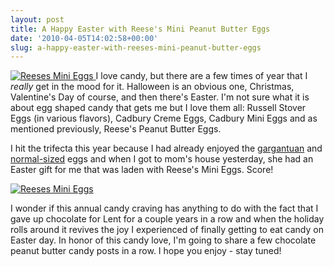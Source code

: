 ```yaml
---
layout: post
title: A Happy Easter with Reese's Mini Peanut Butter Eggs
date: '2010-04-05T14:02:58+00:00'
slug: a-happy-easter-with-reeses-mini-peanut-butter-eggs
---
```

<a href="http://www.flickr.com/photos/kstar810/4493608799/"><img src="http://farm3.static.flickr.com/2678/4493608799_8db5968073.jpg" alt="Reeses Mini Eggs" />
</a>
I love candy, but there are a few times of year that I <em>really</em> get in the mood for it. Halloween is an obvious one, Christmas, Valentine's Day of course, and then there's Easter. I'm not sure what it is about egg shaped candy that gets me but I love them all: Russell Stover Eggs (in various flavors), Cadbury Creme Eggs, Cadbury Mini Eggs and as mentioned previously, Reese's Peanut Butter Eggs.

I hit the trifecta this year because I had already enjoyed the <a href="http://www.cpbgallery.com/2010/03/18/the-peanut-butter-egg-to-end-all-peanut-butter-eggs/">gargantuan</a> and <a href="http://www.cpbgallery.com/2010/02/26/reeses-milk-chocolate-peanut-butter-eggs/">normal-sized</a> eggs and when I got to mom's house yesterday, she had an Easter gift for me that was laden with Reese's Mini Eggs. Score!

<a href="http://www.flickr.com/photos/kstar810/4493608169/in/photostream"><img src="http://farm5.static.flickr.com/4043/4493608169_ba2e67c91d.jpg" alt="Reeses Mini Eggs" /></a>

I wonder if this annual candy craving has anything to do with the fact that I gave up chocolate for Lent for a couple years in a row and when the holiday rolls around it revives the joy I experienced of finally getting to eat candy on Easter day. In honor of this candy love, I'm going to share a few chocolate peanut butter candy posts in a row. I hope you enjoy - stay tuned!
